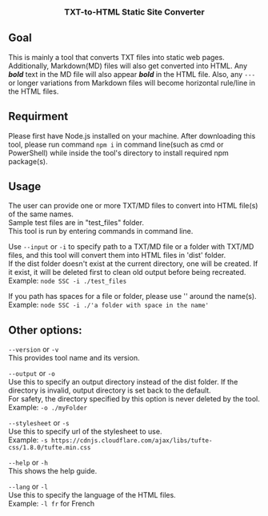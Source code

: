 <h3 align="center">TXT-to-HTML Static Site Converter</h3>

## Goal
This is mainly a tool that converts TXT files into static web pages. Additionally, Markdown(MD) files will also get converted into HTML. Any ***bold*** text in the MD file will also appear ***bold*** in the HTML file. Also, any `---` or longer variations from Markdown files will become horizontal rule/line in the HTML files.

## Requirment
Please first have Node.js installed on your machine. After downloading this tool, please run command `npm i` in command line(such as cmd or PowerShell) while inside the tool's directory to install required npm package(s).

## Usage
The user can provide one or more TXT/MD files to convert into HTML file(s) of the same names.<br />
Sample test files are in "test_files" folder.<br />
This tool is run by entering commands in command line.<br />

Use `--input` or `-i` to specify path to a TXT/MD file or a folder with TXT/MD files, and this tool will convert them into HTML files in 'dist' folder.<br />
If the dist folder doesn't exist at the current directory, one will be created. If it exist, it will be deleted first to clean old output before being recreated.<br />
Example: `node SSC -i ./test_files`

If you path has spaces for a file or folder, please use '' around the name(s).<br />
Example: `node SSC -i ./'a folder with space in the name'`

## Other options:
`--version` or `-v`<br />
This provides tool name and its version.

`--output` or `-o`<br />
Use this to specify an output directory instead of the dist folder. If the directory is invalid, output directory is set back to the default.<br />
For safety, the directory specified by this option is never deleted by the tool.<br />
Example: `-o ./myFolder`

`--stylesheet` or `-s`<br />
Use this to specify url of the stylesheet to use.<br />
Example: `-s https://cdnjs.cloudflare.com/ajax/libs/tufte-css/1.8.0/tufte.min.css`

`--help` or `-h`<br />
This shows the help guide.

`--lang` or `-l`<br />
Use this to specify the language of the HTML files.<br />
Example: `-l fr` for French